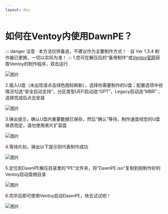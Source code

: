 ```yaml
---
layout: doc
---
```

# 如何在Ventoy内使用DawnPE？
::: danger 注意
· 本方法仅供备选，不建议作为主要制作方式！
· 自 Ver 1.3.4 制作器已更换，一切以实际为准！
:::
1.您可在解压后的“备用制作”或[Ventoy官网](https://www.ventoy.net)获取Ventoy的制作程序，双击运行

![图片](https://i.imgtg.com/2023/08/01/OnbGLC.png)

2.插入U盘（未出现请点击绿色图标刷新），选择你需要制作的U盘；配置选项中视情况勾选“安全启动支持”，分区类型UEFI启动选“GPT”，Legacy启动选“MBR”；选择完成后点击安装
  
![图片](https://i.imgtg.com/2023/08/01/OnbENN.png)

3.弹出提示，确认U盘内重要数据已保存，然后“确认”等待，制作速度视您的U盘体质而定，请勿使用黑片扩容盘

![图片](https://i.imgtg.com/2023/08/01/OnbLOS.png)

4.等待片刻，弹出以下提示则代表制作成功

![图片](https://i.imgtg.com/2023/08/01/OnbDda.png)

5.定位到DawnPE解压目录里的“PE”文件夹，将“DawnPE.iso”复制到刚制作好的Ventoy启动盘根目录

![图片](https://i.imgtg.com/2023/08/01/Onb4vK.png)

6.完毕后即可使用Ventoy启动DawnPE，快去试试吧！

![图片](https://i.imgtg.com/2023/08/01/OnbQuL.png)